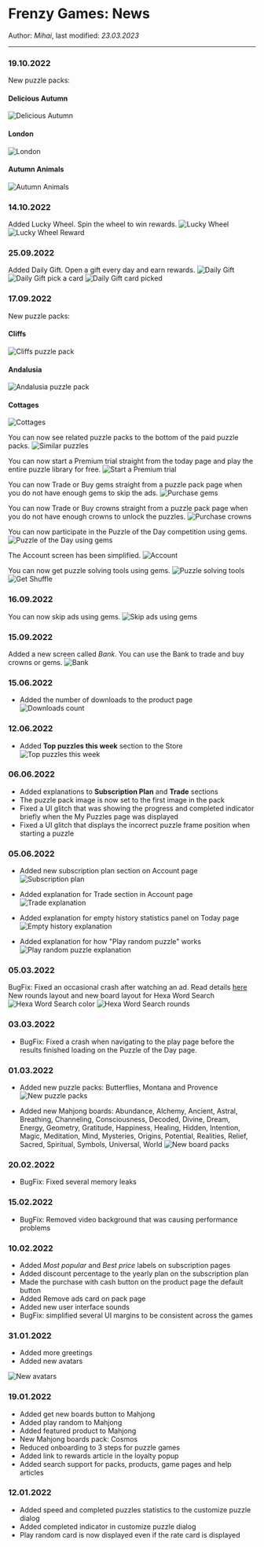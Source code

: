 ﻿# Frenzy Games: News

Author: *Mihai*, last modified: _23.03.2023_

---

### 19.10.2022

New puzzle packs:

#### Delicious Autumn

![Delicious Autumn](news/images/delicious-autumn.png?w=640)

#### London

![London](news/images/london.png?w=640)

#### Autumn Animals

![Autumn Animals](news/images/autumn-animals.png?w=640)

### 14.10.2022

Added Lucky Wheel. Spin the wheel to win rewards.
![Lucky Wheel](news/images/2022-10-jpf-today-roulette.png?w=320)
![Lucky Wheel Reward](news/images/2022-10-jpf-today-roulette-spin.png?w=600)

### 25.09.2022

Added Daily Gift. Open a gift every day and earn rewards.
![Daily Gift](news/images/2022-09-jpf-today-gift.png?w=320)
![Daily Gift pick a card](news/images/2022-09-jpf-today-gift-pick.png?w=600)
![Daily Gift card picked](news/images/2022-09-jpf-today-gift-picked.png?w=600)

### 17.09.2022

New puzzle packs: 

#### Cliffs

![Cliffs puzzle pack](news/images/2022-09-jpn-cliffs.png?w=600)

#### Andalusia

![Andalusia puzzle pack](news/images/2022-09-jj-andalusia.png?w=600)

#### Cottages

![Cottages](news/images/2022-09-jpf-cottages.png?w=600)

You can now see related puzzle packs to the bottom of the paid puzzle packs.
![Similar puzzles](news/images/2022-09-jpf-purchase-similar.png?w=600)

You can now start a Premium trial straight from the today page and play the entire puzzle library for free.
![Start a Premium trial](news/images/2022-09-jpf-purchase-premium.png?w=600)

You can now Trade or Buy gems straight from a puzzle pack page when you do not have enough gems to skip the ads.
![Purchase gems](news/images/2022-09-jpf-purchase-gems.png?w=600)

You can now Trade or Buy crowns straight from a puzzle pack page when you do not have enough crowns to unlock the puzzles.
![Purchase crowns](news/images/2022-09-jpf-purchase-crowns.png?w=600)

You can now participate in the Puzzle of the Day competition using gems.
![Puzzle of the Day using gems](news/images/2022-09-jpf-pod-gems.png?w=600)

The Account screen has been simplified.
![Account](news/images/2022-09-jpf-account.png?w=600)

You can now get puzzle solving tools using gems.
![Puzzle solving tools](news/images/2022-09-jpf-puzzle-tools.png?w=600)
![Get Shuffle](news/images/2022-09-jpf-puzzle-tools-shuffle.png?w=600)

### 16.09.2022

You can now skip ads using gems.
![Skip ads using gems](news/images/2022-09-jpf-skip-ads.png?w=600)

### 15.09.2022

Added a new screen called *Bank*.
You can use the Bank to trade and buy crowns or gems.
![Bank](news/images/2022-09-jpf-bank.png?w=600)

### 15.06.2022

* Added the number of downloads to the product page
![Downloads count](news/images/2022-06-downloads-count.png?w=600)

### 12.06.2022

* Added **Top puzzles this week** section to the Store
![Top puzzles this week](news/images/2022-06-top-products.png?w=800)

### 06.06.2022

* Added explanations to **Subscription Plan** and __Trade__ sections
* The puzzle pack image is now set to the first image in the pack
* Fixed a UI glitch that was showing the progress and completed indicator briefly when the My Puzzles page was displayed
* Fixed a UI glitch that displays the incorrect puzzle frame position when starting a puzzle

### 05.06.2022

* Added new subscription plan section on Account page
![Subscription plan](news/images/2022-06-account-subscription-plan.png?w=480)

* Added explanation for Trade section in Account page
![Trade explanation](news/images/2022-06-trade-explanation.png?w=480)

* Added explanation for empty history statistics panel on Today page
![Empty history explanation](news/images/2022-06-history-empty.png?w=480)

* Added explanation for how "Play random puzzle" works
![Play random puzzle explanation](news/images/2022-06-play-random-explanation.png?w=480)

### 05.03.2022

BugFix: Fixed an occasional crash after watching an ad.  Read details [here](mahjong-zen-bugfix-march-5th-investigation.html)
New rounds layout and new board layout for Hexa Word Search
![Hexa Word Search color](news/images/2022-03-hws-color.png)
![Hexa Word Search rounds](news/images/2022-03-hws-rounds.png)

### 03.03.2022

* BugFix: Fixed a crash when navigating to the play page before the results finished loading on the Puzzle of the Day page.

### 01.03.2022

* Added new puzzle packs: Butterflies, Montana and Provence
![New puzzle packs](news/images/2022-03-new-packs-puzzle.png)

* Added new Mahjong boards: Abundance, Alchemy, Ancient, Astral, Breathing, Channeling, Consciousness, Decoded, Divine, Dream, Energy, Geometry, Gratitude, Happiness, Healing, Hidden, Intention, Magic, Meditation, Mind, Mysteries, Origins, Potential, Realities, Relief, Sacred, Spiritual, Symbols, Universal, World
![New board packs](news/images/2022-03-new-packs-mah.png)

### 20.02.2022

* BugFix: Fixed several memory leaks

### 15.02.2022

* BugFix: Removed video background that was causing performance problems

### 10.02.2022

* Added *Most popular* and _Best price_ labels on subscription pages
* Added discount percentage to the yearly plan on the subscription plan
* Made the purchase with cash button on the product page the default button
* Added Remove ads card on pack page
* Added new user interface sounds
* BugFix: simplified several UI margins to be consistent across the games

### 31.01.2022

* Added more greetings
* Added new avatars

![New avatars](news/images/new-avatars-cute-animals.png)

### 19.01.2022

* Added get new boards button to Mahjong
* Added play random to Mahjong
* Added featured product to Mahjong
* New Mahjong boards pack: Cosmos
* Reduced onboarding to 3 steps for puzzle games
* Added link to rewards article in the loyalty popup
* Added search support for packs, products, game pages and help articles

### 12.01.2022

* Added speed and completed puzzles statistics to the customize puzzle dialog
* Added completed indicator in customize puzzle dialog
* Play random card is now displayed even if the rate card is displayed
